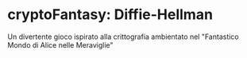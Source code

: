# cryptoFantasy: Diffie-Hellman
Un divertente gioco ispirato alla crittografia ambientato nel "Fantastico Mondo di Alice nelle Meraviglie"
